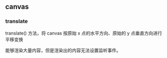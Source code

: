 ## canvas

### translate

translate() 方法，将 canvas 按原始 x 点的水平方向、原始的 y 点垂直方向进行平移变换

能够渲染大量内容，但是渲染出的内容无法设置监听事件。
